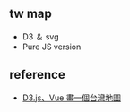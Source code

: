

## tw map 
- D3 ＆ svg
- Pure JS version


## reference
- [D3.js、Vue 畫一個台灣地圖](https://www.letswrite.tw/d3-vue-taiwan-map/)




